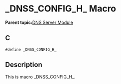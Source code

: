 # \_DNSS\_CONFIG\_H\_ Macro

**Parent topic:**[DNS Server Module](GUID-987D1913-E20A-467D-9E57-DEC60B2EBE5D.md)

## C

```
#define _DNSS_CONFIG_H_ 
```

## Description

This is macro \_DNSS\_CONFIG\_H\_.

